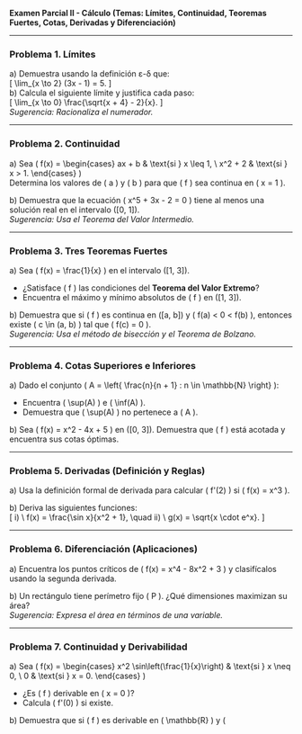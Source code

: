 **Examen Parcial II - Cálculo (Temas: Límites, Continuidad, Teoremas Fuertes, Cotas, Derivadas y Diferenciación)**  

---

### **Problema 1. Límites**  
a) Demuestra usando la definición ε-δ que:  
\[
\lim_{x \to 2} (3x - 1) = 5.
\]  
b) Calcula el siguiente límite y justifica cada paso:  
\[
\lim_{x \to 0} \frac{\sqrt{x + 4} - 2}{x}.
\]  
*Sugerencia: Racionaliza el numerador.*

---

### **Problema 2. Continuidad**  
a) Sea \( f(x) = \begin{cases} 
ax + b & \text{si } x \leq 1, \\
x^2 + 2 & \text{si } x > 1.
\end{cases} \)  
Determina los valores de \( a \) y \( b \) para que \( f \) sea continua en \( x = 1 \).  

b) Demuestra que la ecuación \( x^5 + 3x - 2 = 0 \) tiene al menos una solución real en el intervalo \([0, 1]\).  
*Sugerencia: Usa el Teorema del Valor Intermedio.*

---

### **Problema 3. Tres Teoremas Fuertes**  
a) Sea \( f(x) = \frac{1}{x} \) en el intervalo \([1, 3]\).  
- ¿Satisface \( f \) las condiciones del **Teorema del Valor Extremo**?  
- Encuentra el máximo y mínimo absolutos de \( f \) en \([1, 3]\).  

b) Demuestra que si \( f \) es continua en \([a, b]\) y \( f(a) < 0 < f(b) \), entonces existe \( c \in (a, b) \) tal que \( f(c) = 0 \).  
*Sugerencia: Usa el método de bisección y el Teorema de Bolzano.*

---

### **Problema 4. Cotas Superiores e Inferiores**  
a) Dado el conjunto \( A = \left\{ \frac{n}{n + 1} : n \in \mathbb{N} \right\} \):  
- Encuentra \( \sup(A) \) e \( \inf(A) \).  
- Demuestra que \( \sup(A) \) no pertenece a \( A \).  

b) Sea \( f(x) = x^2 - 4x + 5 \) en \([0, 3]\). Demuestra que \( f \) está acotada y encuentra sus cotas óptimas.  

---

### **Problema 5. Derivadas (Definición y Reglas)**  
a) Usa la definición formal de derivada para calcular \( f'(2) \) si \( f(x) = x^3 \).  

b) Deriva las siguientes funciones:  
\[
i) \ f(x) = \frac{\sin x}{x^2 + 1}, \quad ii) \ g(x) = \sqrt{x \cdot e^x}.
\]  

---

### **Problema 6. Diferenciación (Aplicaciones)**  
a) Encuentra los puntos críticos de \( f(x) = x^4 - 8x^2 + 3 \) y clasifícalos usando la segunda derivada.  

b) Un rectángulo tiene perímetro fijo \( P \). ¿Qué dimensiones maximizan su área?  
*Sugerencia: Expresa el área en términos de una variable.*

---

### **Problema 7. Continuidad y Derivabilidad**  
a) Sea \( f(x) = \begin{cases} 
x^2 \sin\left(\frac{1}{x}\right) & \text{si } x \neq 0, \\
0 & \text{si } x = 0.
\end{cases} \)  
- ¿Es \( f \) derivable en \( x = 0 \)?  
- Calcula \( f'(0) \) si existe.  

b) Demuestra que si \( f \) es derivable en \( \mathbb{R} \) y \(